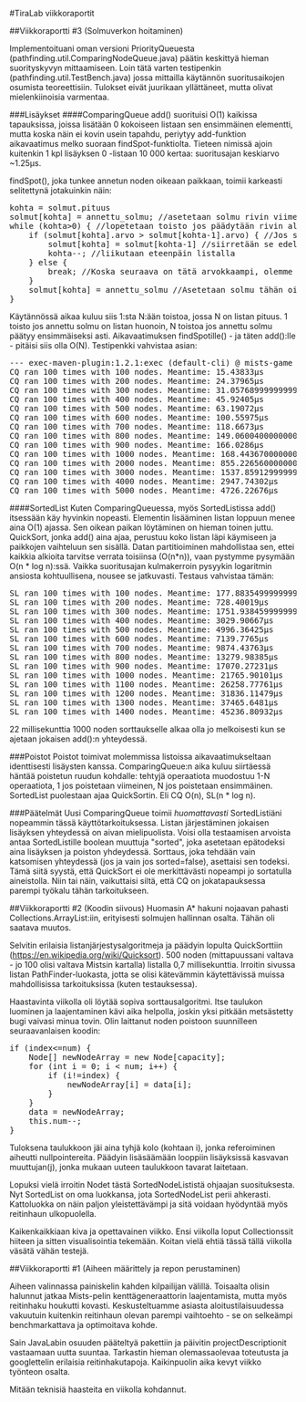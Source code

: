 #TiraLab viikkoraportit

##Viikkoraportti #3
(Solmuverkon hoitaminen)

Implementoituani oman versioni PriorityQueuesta (pathfinding.util.ComparingNodeQueue.java) päätin keskittyä hieman suorityskyvyn mittaamiseen. Loin tätä varten testipenkin (pathfinding.util.TestBench.java) jossa mittailla käytännön suoritusaikojen osumista teoreettisiin. Tulokset eivät juurikaan yllättäneet, mutta olivat mielenkiinoisia varmentaa.

###Lisäykset
####ComparingQueue
add() suorituisi O(1) kaikissa tapauksissa, joissa lisätään 0 kokoiseen listaan sen ensimmäinen elementti, mutta koska näin ei kovin usein tapahdu, periytyy add-funktion aikavaatimus melko suoraan findSpot-funktiolta. Tieteen nimissä ajoin kuitenkin 1 kpl lisäyksen 0 -listaan 10 000 kertaa: suoritusajan keskiarvo ~1.25µs.

findSpot(), joka tunkee annetun noden oikeaan paikkaan, toimii karkeasti selitettynä jotakuinkin näin:
<pre>
kohta = solmut.pituus
solmut[kohta] = annettu_solmu; //asetetaan solmu rivin viimeiseksi
while (kohta>0) { //lopetetaan toisto jos päädytään rivin alkuun
	if (solmut[kohta].arvo > solmut[kohta-1].arvo) { //Jos solmu on arvokkaampi kuin edempänä oleva
		solmut[kohta] = solmut[kohta-1] //siirretään se edeltäjä yhdellä taaksepäin
		kohta--; //liikutaan eteenpäin listalla
	} else {
		break; //Koska seuraava on tätä arvokkaampi, olemme nyt oikeassa kolossa - poistutaan siis loopista
	}
	solmut[kohta] = annettu_solmu //Asetetaan solmu tähän oikeaan paikkaansa;
}
</pre>
Käytännössä aikaa kuluu siis 1:sta N:ään toistoa, jossa N on listan pituus. 1 toisto jos annettu solmu on listan huonoin, N toistoa jos annettu solmu päätyy ensimmäiseksi asti. Aikavaatimuksen findSpotille() - ja täten add():lle - pitäisi siis olla O(N). Testipenkki vahvistaa asian:
<pre>
--- exec-maven-plugin:1.2.1:exec (default-cli) @ mists-game ---
CQ ran 100 times with 100 nodes. Meantime: 15.43833µs
CQ ran 100 times with 200 nodes. Meantime: 24.37965µs
CQ ran 100 times with 300 nodes. Meantime: 31.057689999999997µs
CQ ran 100 times with 400 nodes. Meantime: 45.92405µs
CQ ran 100 times with 500 nodes. Meantime: 63.19072µs
CQ ran 100 times with 600 nodes. Meantime: 100.55975µs
CQ ran 100 times with 700 nodes. Meantime: 118.6673µs
CQ ran 100 times with 800 nodes. Meantime: 149.06004000000001µs
CQ ran 100 times with 900 nodes. Meantime: 166.0286µs
CQ ran 100 times with 1000 nodes. Meantime: 168.44367000000003µs
CQ ran 100 times with 2000 nodes. Meantime: 855.2265600000001µs
CQ ran 100 times with 3000 nodes. Meantime: 1537.8591299999998µs
CQ ran 100 times with 4000 nodes. Meantime: 2947.74302µs
CQ ran 100 times with 5000 nodes. Meantime: 4726.22676µs
</pre>

####SortedList
Kuten ComparingQueuessa, myös SortedListissa add() itsessään käy hyvinkin nopeasti. Elementin lisääminen listan loppuun menee aina O(1) ajassa. Sen oikean paikan löytäminen on hieman toinen juttu. QuickSort, jonka add() aina ajaa, perustuu koko listan läpi käymiseen ja paikkojen vaihteluun sen sisällä. Datan partitioiminen mahdollistaa sen, ettei kaikkia alkioita tarvitse verrata toisiinsa (O(n*n)), vaan pystymme pysymään O(n * log n):ssä. Vaikka suoritusajan kulmakerroin pysyykin logaritmin ansiosta kohtuullisena, nousee se jatkuvasti. Testaus vahvistaa tämän:
<pre>
SL ran 100 times with 100 nodes. Meantime: 177.88354999999999µs
SL ran 100 times with 200 nodes. Meantime: 728.40019µs
SL ran 100 times with 300 nodes. Meantime: 1751.9384599999998µs
SL ran 100 times with 400 nodes. Meantime: 3029.90667µs
SL ran 100 times with 500 nodes. Meantime: 4996.36425µs
SL ran 100 times with 600 nodes. Meantime: 7139.7765µs
SL ran 100 times with 700 nodes. Meantime: 9874.43763µs
SL ran 100 times with 800 nodes. Meantime: 13279.98385µs
SL ran 100 times with 900 nodes. Meantime: 17070.27231µs
SL ran 100 times with 1000 nodes. Meantime: 21765.90101µs
SL ran 100 times with 1100 nodes. Meantime: 26258.77761µs
SL ran 100 times with 1200 nodes. Meantime: 31836.11479µs
SL ran 100 times with 1300 nodes. Meantime: 37465.6481µs
SL ran 100 times with 1400 nodes. Meantime: 45236.80932µs
</pre>

22 millisekunttia 1000 noden sorttaukselle alkaa olla jo melkoisesti kun se ajetaan jokaisen add():n yhteydessä.

###Poistot
Poistot toimivat molemmissa listoissa aikavaatimukseltaan identtisesti lisäysten kanssa. ComparingQueue:n aika kuluu siirtäessä häntää poistetun ruudun kohdalle: tehtyjä operaatiota muodostuu 1-N operaatiota, 1 jos poistetaan viimeinen, N jos poistetaan ensimmäinen. SortedList puolestaan ajaa QuickSortin. Eli CQ O(n), SL(n * log n).

###Päätelmät
Uusi ComparingQueue toimii *huomattavasti* SortedListiäni nopeammin tässä käyttötarkoituksessa. Listan järjestäminen jokaisen lisäyksen yhteydessä on aivan mielipuolista. Voisi olla testaamisen arvoista antaa SortedListille boolean muuttuja "sorted", joka asetetaan epätodeksi aina lisäyksen ja poiston yhdeydessä. Sorttaus, joka tehdään vain katsomisen yhteydessä (jos ja vain jos sorted=false), asettaisi sen todeksi. Tämä siitä syystä, että QuickSort ei ole merkittävästi nopeampi jo sortatulla aineistolla.
Niin tai näin, vaikuttaisi siltä, että CQ on jokatapauksessa parempi työkalu tähän tarkoitukseen.



##Viikkoraportti #2
(Koodin siivous)
Huomasin A* hakuni nojaavan pahasti Collections.ArrayList:iin, erityisesti solmujen hallinnan osalta. Tähän oli saatava muutos.

Selvitin erilaisia listanjärjestysalgoritmeja ja päädyin lopulta QuickSorttiin (https://en.wikipedia.org/wiki/Quicksort). 500 noden (mittapuussani valtava - jo 100 olisi valtava Mistsin kartalla) listalla 0,7 millisekunttia.
Irroitin sivussa listan PathFinder-luokasta, jotta se olisi kätevämmin käytettävissä muissa mahdollisissa tarkoituksissa (kuten testauksessa).

Haastavinta viikolla oli löytää sopiva sorttausalgoritmi. Itse taulukon luominen ja laajentaminen kävi aika helpolla, joskin yksi pitkään metsästetty bugi vaivasi minua tovin. Olin laittanut noden poistoon suunnilleen seuraavanlaisen koodin:
<pre>
if (index<=num) {
	Node[] newNodeArray = new Node[capacity];
	for (int i = 0; i < num; i++) {
		if (i!=index) {
			newNodeArray[i] = data[i];
		}
	}
	data = newNodeArray;
	this.num--;
}
</pre>
Tuloksena taulukkoon jäi aina tyhjä kolo (kohtaan i), jonka referoiminen aiheutti nullpointereita. Päädyin lisäsäämään looppiin lisäyksissä kasvavan muuttujan(j), jonka mukaan uuteen taulukkoon tavarat laitetaan. 

Lopuksi vielä irroitin Nodet tästä SortedNodeLististä ohjaajan suosituksesta. Nyt SortedList on oma luokkansa, jota SortedNodeList perii ahkerasti. Kattoluokka on näin paljon yleistettävämpi ja sitä voidaan hyödyntää myös reitinhaun ulkopuolella.

Kaikenkaikkiaan kiva ja opettavainen viikko. Ensi viikolla loput Collectionssit hiiteen ja sitten visualisointia tekemään.
Koitan vielä ehtiä tässä tällä viikolla väsätä vähän testejä.

##Viikkoraportti #1
(Aiheen määrittely ja repon perustaminen)

Aiheen valinnassa painiskelin kahden kilpailijan välillä. Toisaalta olisin halunnut jatkaa Mists-pelin kenttägeneraattorin laajentamista, mutta myös reitinhaku houkutti kovasti. Keskusteltuamme asiasta aloitustilaisuudessa vakuutuin kuitenkin reitinhaun olevan parempi vaihtoehto - se on selkeämpi benchmarkattava ja optimoitava kohde.

Sain JavaLabin osuuden pääteltyä pakettiin ja päivitin projectDescriptionit vastaamaan uutta suuntaa. Tarkastin hieman olemassaolevaa toteutusta ja googlettelin erilaisia reitinhakutapoja. Kaikinpuolin aika kevyt viikko työnteon osalta.

Mitään teknisiä haasteita en viikolla kohdannut.
